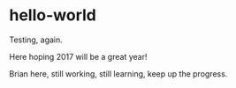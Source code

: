 # hello-world
Testing, again.

Here hoping 2017 will be a great year!

Brian here, still working, still learning, keep up the progress. 
